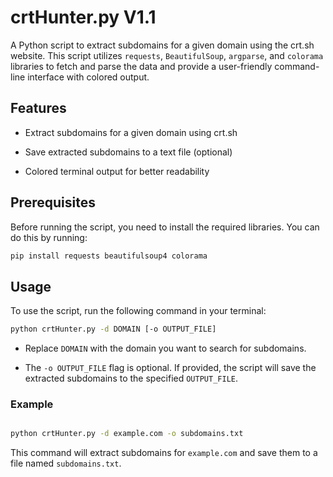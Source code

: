 # crtHunter.py V1.1

A Python script to extract subdomains for a given domain using the crt.sh website. This script utilizes `requests`, `BeautifulSoup`, `argparse`, and `colorama` libraries to fetch and parse the data and provide a user-friendly command-line interface with colored output.

## Features

- Extract subdomains for a given domain using crt.sh

- Save extracted subdomains to a text file (optional)

- Colored terminal output for better readability

## Prerequisites

Before running the script, you need to install the required libraries. You can do this by running:

```bash
pip install requests beautifulsoup4 colorama
```
## Usage

To use the script, run the following command in your terminal:

```bash
python crtHunter.py -d DOMAIN [-o OUTPUT_FILE]
```

- Replace `DOMAIN` with the domain you want to search for subdomains.

- The `-o OUTPUT_FILE` flag is optional. If provided, the script will save the extracted subdomains to the specified `OUTPUT_FILE`.
### Example

```bash

python crtHunter.py -d example.com -o subdomains.txt

```

This command will extract subdomains for `example.com` and save them to a file named `subdomains.txt`.
